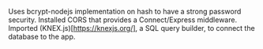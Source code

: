Uses bcrypt-nodejs implementation on hash to have a strong password security. Installed CORS that provides a Connect/Express middleware. Imported (KNEX.js)[https://knexjs.org/], a SQL query builder, to connect the database to the app.
